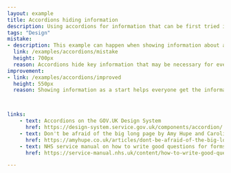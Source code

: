 ```yaml
---
layout: example
title: Accordions hiding information
description: Using accordions for information that can be first tried in other formats.
tags: "Design"
mistake:
- description: This example can happen when showing information about a user that they need to check.
  link: /examples/accordions/mistake
  height: 700px
  reason: Accordions hide key information that may be necessary for everyone. While there may be uses for accordions in some scenarios like caseworking systems, generally it is better to start by either no content and adding when there is a need, or all content and using headers, links and occasional details text.
improvement:
- link: /examples/accordions/improved
  height: 550px
  reason: Showing information as a start helps everyone get the information - if there is too much information then the page needs to be redesigned.



links:
    - text: Accordions on the GOV.UK Design System
      href: https://design-system.service.gov.uk/components/accordion/
    - text: Don't be afraid of the big long page by Amy Hupe and Caroline Jarrett
      href: https://amyhupe.co.uk/articles/dont-be-afraid-of-the-big-long-page/
    - text: NHS service manual on how to write good questions for forms
      href: https://service-manual.nhs.uk/content/how-to-write-good-questions-for-forms

---
```

